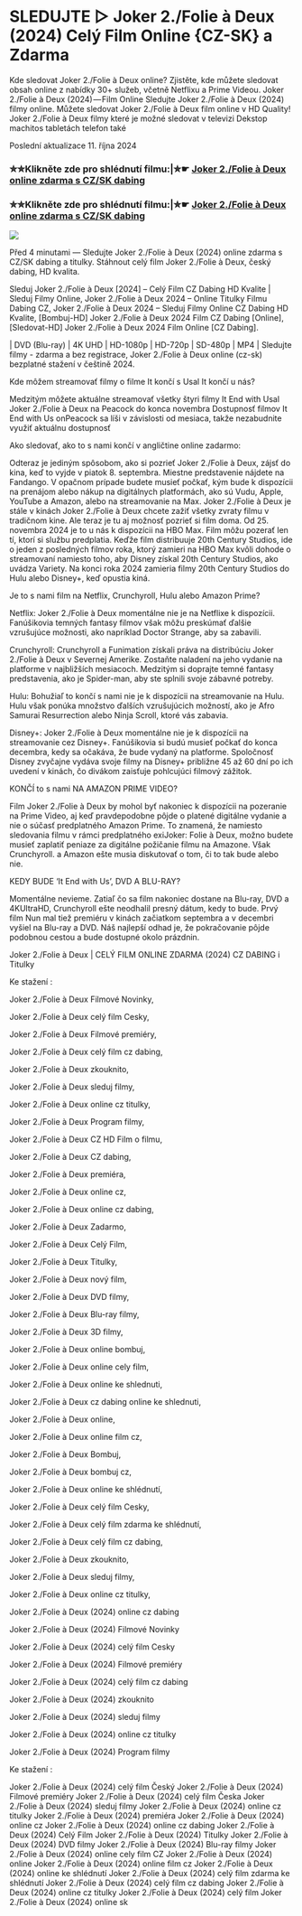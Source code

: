 # SLEDUJTE ▷ Joker 2./Folie à Deux (2024) Celý Film Online {CZ-SK} a Zdarma

Kde sledovat Joker 2./Folie à Deux online? Zjistěte, kde můžete sledovat obsah online z nabídky 30+ služeb, včetně Netflixu a Prime Videou. Joker 2./Folie à Deux (2024) — Film Online Sledujte Joker 2./Folie à Deux (2024) filmy online. Můžete sledovat Joker 2./Folie à Deux film online v HD Quality! Joker 2./Folie à Deux filmy které je možné sledovat v televizi Dekstop machitos tabletách telefon také

Poslední aktualizace 11. října 2024

### ✮✮Klikněte zde pro shlédnutí filmu:|✮☛ [Joker 2./Folie à Deux online zdarma s CZ/SK dabing](https://cutt.ly/xeOTXm3X)

### ✮✮Klikněte zde pro shlédnutí filmu:|✮☛ [Joker 2./Folie à Deux online zdarma s CZ/SK dabing](https://cutt.ly/xeOTXm3X)

<p dir="auto"><a href="https://cutt.ly/xeOTXm3X" title="720p" rel="nofollow"><img src="https://i.imgur.com/jhNGoEt.gif" style="max-width: 100%;"></a></p>

Před 4 minutami — Sledujte Joker 2./Folie à Deux (2024) online zdarma s CZ/SK dabing a titulky. Stáhnout celý film Joker 2./Folie à Deux, český dabing, HD kvalita.

Sleduj Joker 2./Folie à Deux [2024] – Celý Film CZ Dabing HD Kvalite | Sleduj Filmy Online, Joker 2./Folie à Deux 2024 – Online Titulky Filmu Dabing CZ, Joker 2./Folie à Deux 2024 – Sleduj Filmy Online CZ Dabing HD Kvalite, [Bombuj-HD] Joker 2./Folie à Deux 2024 Film CZ Dabing [Online], [Sledovat-HD] Joker 2./Folie à Deux 2024 Film Online [CZ Dabing].

| DVD (Blu-ray) | 4K UHD | HD-1080p | HD-720p | SD-480p | MP4 | Sledujte filmy - zdarma a bez registrace, Joker 2./Folie à Deux online (cz-sk) bezplatné stažení v češtině 2024.

Kde môžem streamovať filmy o filme It končí s Usal It končí u nás?

Medzitým môžete aktuálne streamovať všetky štyri filmy It End with Usal Joker 2./Folie à Deux na Peacock do konca novembra Dostupnosť filmov It End with Us onPeacock sa líši v závislosti od mesiaca, takže nezabudnite využiť aktuálnu dostupnosť

Ako sledovať, ako to s nami končí v angličtine online zadarmo:

Odteraz je jediným spôsobom, ako si pozrieť Joker 2./Folie à Deux, zájsť do kina, keď to vyjde v piatok 8. septembra. Miestne predstavenie nájdete na Fandango. V opačnom prípade budete musieť počkať, kým bude k dispozícii na prenájom alebo nákup na digitálnych platformách, ako sú Vudu, Apple, YouTube a Amazon, alebo na streamovanie na Max. Joker 2./Folie à Deux je stále v kinách Joker 2./Folie à Deux chcete zažiť všetky zvraty filmu v tradičnom kine. Ale teraz je tu aj možnosť pozrieť si film doma. Od 25. novembra 2024 je to u nás k dispozícii na HBO Max. Film môžu pozerať len tí, ktorí si službu predplatia. Keďže film distribuuje 20th Century Studios, ide o jeden z posledných filmov roka, ktorý zamieri na HBO Max kvôli dohode o streamovaní namiesto toho, aby Disney získal 20th Century Studios, ako uvádza Variety. Na konci roka 2024 zamieria filmy 20th Century Studios do Hulu alebo Disney+, keď opustia kiná.

Je to s nami film na Netflix, Crunchyroll, Hulu alebo Amazon Prime?

Netflix: Joker 2./Folie à Deux momentálne nie je na Netflixe k dispozícii. Fanúšikovia temných fantasy filmov však môžu preskúmať ďalšie vzrušujúce možnosti, ako napríklad Doctor Strange, aby sa zabavili.

Crunchyroll: Crunchyroll a Funimation získali práva na distribúciu Joker 2./Folie à Deux v Severnej Amerike. Zostaňte naladení na jeho vydanie na platforme v najbližších mesiacoch. Medzitým si doprajte temné fantasy predstavenia, ako je Spider-man, aby ste splnili svoje zábavné potreby.

Hulu: Bohužiaľ to končí s nami nie je k dispozícii na streamovanie na Hulu. Hulu však ponúka množstvo ďalších vzrušujúcich možností, ako je Afro Samurai Resurrection alebo Ninja Scroll, ktoré vás zabavia.

Disney+: Joker 2./Folie à Deux momentálne nie je k dispozícii na streamovanie cez Disney+. Fanúšikovia si budú musieť počkať do konca decembra, kedy sa očakáva, že bude vydaný na platforme. Spoločnosť Disney zvyčajne vydáva svoje filmy na Disney+ približne 45 až 60 dní po ich uvedení v kinách, čo divákom zaisťuje pohlcujúci filmový zážitok.

KONČÍ to s nami NA AMAZON PRIME VIDEO?

Film Joker 2./Folie à Deux by mohol byť nakoniec k dispozícii na pozeranie na Prime Video, aj keď pravdepodobne pôjde o platené digitálne vydanie a nie o súčasť predplatného Amazon Prime. To znamená, že namiesto sledovania filmu v rámci predplatného exiJoker: Folie à Deux, možno budete musieť zaplatiť peniaze za digitálne požičanie filmu na Amazone. Však Crunchyroll. a Amazon ešte musia diskutovať o tom, či to tak bude alebo nie.

KEDY BUDE ‘It End with Us’, DVD A BLU-RAY?

Momentálne nevieme. Zatiaľ čo sa film nakoniec dostane na Blu-ray, DVD a 4KUltraHD, Crunchyroll ešte neodhalil presný dátum, kedy to bude. Prvý film Nun mal tiež premiéru v kinách začiatkom septembra a v decembri vyšiel na Blu-ray a DVD. Náš najlepší odhad je, že pokračovanie pôjde podobnou cestou a bude dostupné okolo prázdnin.

Joker 2./Folie à Deux | CELÝ FILM ONLINE ZDARMA (2024) CZ DABING i Titulky

Ke stažení :

Joker 2./Folie à Deux Filmové Novinky,

Joker 2./Folie à Deux celý film Cesky,

Joker 2./Folie à Deux Filmové premiéry,

Joker 2./Folie à Deux celý film cz dabing,

Joker 2./Folie à Deux zkouknito,

Joker 2./Folie à Deux sleduj filmy,

Joker 2./Folie à Deux online cz titulky,

Joker 2./Folie à Deux Program filmy,

Joker 2./Folie à Deux CZ HD Film o filmu,

Joker 2./Folie à Deux CZ dabing,

Joker 2./Folie à Deux premiéra,

Joker 2./Folie à Deux online cz,

Joker 2./Folie à Deux online cz dabing,

Joker 2./Folie à Deux Zadarmo,

Joker 2./Folie à Deux Celý Film,

Joker 2./Folie à Deux Titulky,

Joker 2./Folie à Deux nový film,

Joker 2./Folie à Deux DVD filmy,

Joker 2./Folie à Deux Blu-ray filmy,

Joker 2./Folie à Deux 3D filmy,

Joker 2./Folie à Deux online bombuj,

Joker 2./Folie à Deux online cely film,

Joker 2./Folie à Deux online ke shlednuti,

Joker 2./Folie à Deux cz dabing online ke shlednuti,

Joker 2./Folie à Deux online,

Joker 2./Folie à Deux online film cz,

Joker 2./Folie à Deux Bombuj,

Joker 2./Folie à Deux bombuj cz,

Joker 2./Folie à Deux online ke shlédnutí,

Joker 2./Folie à Deux celý film Cesky,

Joker 2./Folie à Deux celý film zdarma ke shlédnutí,

Joker 2./Folie à Deux celý film cz dabing,

Joker 2./Folie à Deux zkouknito,

Joker 2./Folie à Deux sleduj filmy,

Joker 2./Folie à Deux online cz titulky,

Joker 2./Folie à Deux (2024) online cz dabing

Joker 2./Folie à Deux (2024) Filmové Novinky

Joker 2./Folie à Deux (2024) celý film Cesky

Joker 2./Folie à Deux (2024) Filmové premiéry

Joker 2./Folie à Deux (2024) celý film cz dabing

Joker 2./Folie à Deux (2024) zkouknito

Joker 2./Folie à Deux (2024) sleduj filmy

Joker 2./Folie à Deux (2024) online cz titulky

Joker 2./Folie à Deux (2024) Program filmy

Ke stažení :

Joker 2./Folie à Deux (2024) celý film Český Joker 2./Folie à Deux (2024) Filmové premiéry Joker 2./Folie à Deux (2024) celý film Česka Joker 2./Folie à Deux (2024) sleduj filmy Joker 2./Folie à Deux (2024) online cz titulky Joker 2./Folie à Deux (2024) premiéra Joker 2./Folie à Deux (2024) online cz Joker 2./Folie à Deux (2024) online cz dabing Joker 2./Folie à Deux (2024) Celý Film Joker 2./Folie à Deux (2024) Titulky Joker 2./Folie à Deux (2024) DVD filmy Joker 2./Folie à Deux (2024) Blu-ray filmy Joker 2./Folie à Deux (2024) online cely film CZ Joker 2./Folie à Deux (2024) online Joker 2./Folie à Deux (2024) online film cz Joker 2./Folie à Deux (2024) online ke shlédnutí Joker 2./Folie à Deux (2024) celý film zdarma ke shlédnutí Joker 2./Folie à Deux (2024) celý film cz dabing Joker 2./Folie à Deux (2024) online cz titulky Joker 2./Folie à Deux (2024) celý film Joker 2./Folie à Deux (2024) online sk
